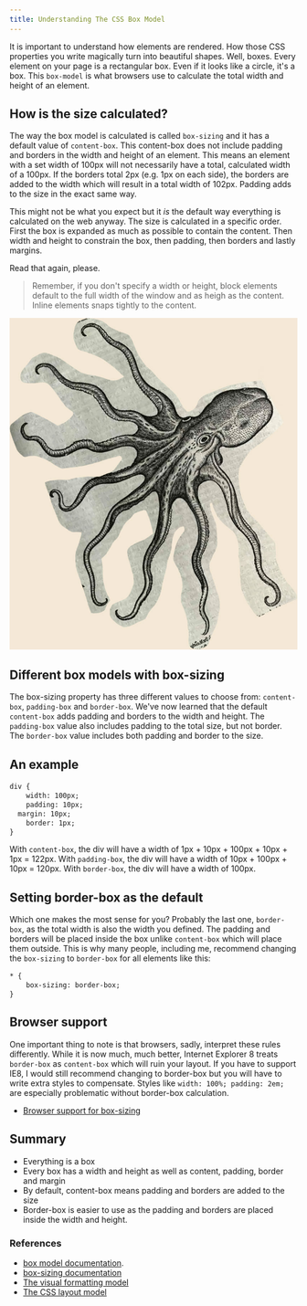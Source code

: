 ```yaml
---
title: Understanding The CSS Box Model
---
```


It is important to understand how elements are rendered. How those CSS properties you write magically turn into beautiful shapes. Well, boxes. Every element on your page is a rectangular box. Even if it looks like a circle, it's a box. This `box-model` is what browsers use to calculate the total width and height of an element.

## How is the size calculated?

The way the box model is calculated is called `box-sizing` and it has a default value of `content-box`. This content-box does not include padding and borders in the width and height of an element. This means an element with a set width of 100px will not necessarily have a total, calculated width of a 100px. If the borders total 2px (e.g. 1px on each side), the borders are added to the width which will result in a total width of 102px. Padding adds to the size in the exact same way.

This might not be what you expect but it _is_ the default way everything is calculated on the web anyway. The size is calculated in a specific order. First the box is expanded as much as possible to contain the content. Then width and height to constrain the box, then padding, then borders and lastly margins.

Read that again, please.

> Remember, if you don't specify a width or height, block elements default to the full width of the window and as heigh as the content. Inline elements snaps tightly to the content.

![Octopus](/images/illustrations/liloctopus-web2.jpg)

## Different box models with box-sizing

The box-sizing property has three different values to choose from: `content-box`, `padding-box` and `border-box`. We've now learned that the default `content-box` adds padding and borders to the width and height. The `padding-box` value also includes padding to the total size, but not border. The `border-box` value includes both padding and border to the size.

## An example

    div {
        width: 100px;
        padding: 10px;
      margin: 10px;
        border: 1px;
    }

With `content-box`, the div will have a width of 1px + 10px + 100px + 10px + 1px = 122px. With `padding-box`, the div will have a width of 10px + 100px + 10px = 120px. With `border-box`, the div will have a width of 100px.

## Setting border-box as the default

Which one makes the most sense for you? Probably the last one, `border-box`, as the total width is also the width you defined. The padding and borders will be placed inside the box unlike `content-box` which will place them outside. This is why many people, including me, recommend changing the `box-sizing` to `border-box` for all elements like this:

    * {
        box-sizing: border-box;
    }

## Browser support

One important thing to note is that browsers, sadly, interpret these rules differently. While it is now much, much better, Internet Explorer 8 treats `border-box` as `content-box` which will ruin your layout. If you have to support IE8, I would still recommend changing to border-box but you will have to write extra styles to compensate. Styles like `width: 100%; padding: 2em;` are especially problematic without border-box calculation.

- [Browser support for box-sizing](http://caniuse.com/css3-boxsizing)

## Summary

- Everything is a box
- Every box has a width and height as well as content, padding, border and margin
- By default, content-box means padding and borders are added to the size
- Border-box is easier to use as the padding and borders are placed inside the width and height.

### References

- [box model documentation](https://developer.mozilla.org/en-US/docs/Web/CSS/box_model).
- [box-sizing documentation](https://developer.mozilla.org/en-US/docs/Web/CSS/box-sizing)
- [The visual formatting model](https://developer.mozilla.org/en-US/docs/Web/CSS/Visual_formatting_model)
- [The CSS layout model](http://docs.webplatform.org/wiki/guides/the_css_layout_model)
